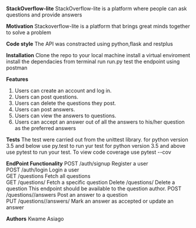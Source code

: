 **StackOverflow-lite**
StackOverflow-lite is a platform where people can ask questions and provide answers

**Motivation**
Stackoverflow-lite is a platform that brings great minds together to solve a problem

**Code style**
The API was constracted using python,flask and restplus

**Installation**
Clone the repo to your local machine install a virtual enviroment install the dependacies from terminal run run.py test the endpoint using postman

**Features**
1. Users can create an account and log in. 
2. Users can post questions. 
3. Users can delete the questions they post. 
4. Users can post answers. 
5. Users can view the answers to questions. 
6. Users can accept an answer out of all the answers to his/her question as the preferred answers

**Tests**
The test were carried out from the unittest library. for python version 3.5 and below use py.test to run yur test for python version 3.5 and above use pytest to run your test. To view code coverage use pytest --cov

**EndPoint Functionality**
POST /auth/signup  Register a user   
POST /auth/login  Login a user   
GET /questions   Fetch all questions   
GET /questions/<questionId>   Fetch a specific question
Delete /questions/<questionId>   Delete a question  This endpoint should be available to the question author. 
POST /questions/<questionId>/answers  Post an answer to a question   
PUT /questions/<questionId>/answers/<answerId> Mark an answer as accepted or update an answer

**Authors**
Kwame Asiago